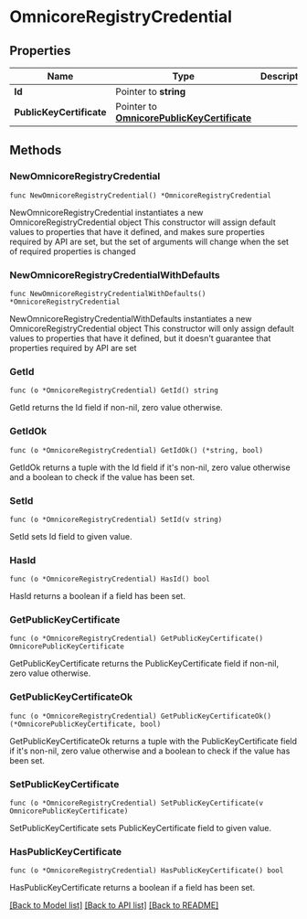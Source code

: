 # OmnicoreRegistryCredential

## Properties

Name | Type | Description | Notes
------------ | ------------- | ------------- | -------------
**Id** | Pointer to **string** |  | [optional] 
**PublicKeyCertificate** | Pointer to [**OmnicorePublicKeyCertificate**](OmnicorePublicKeyCertificate.md) |  | [optional] 

## Methods

### NewOmnicoreRegistryCredential

`func NewOmnicoreRegistryCredential() *OmnicoreRegistryCredential`

NewOmnicoreRegistryCredential instantiates a new OmnicoreRegistryCredential object
This constructor will assign default values to properties that have it defined,
and makes sure properties required by API are set, but the set of arguments
will change when the set of required properties is changed

### NewOmnicoreRegistryCredentialWithDefaults

`func NewOmnicoreRegistryCredentialWithDefaults() *OmnicoreRegistryCredential`

NewOmnicoreRegistryCredentialWithDefaults instantiates a new OmnicoreRegistryCredential object
This constructor will only assign default values to properties that have it defined,
but it doesn't guarantee that properties required by API are set

### GetId

`func (o *OmnicoreRegistryCredential) GetId() string`

GetId returns the Id field if non-nil, zero value otherwise.

### GetIdOk

`func (o *OmnicoreRegistryCredential) GetIdOk() (*string, bool)`

GetIdOk returns a tuple with the Id field if it's non-nil, zero value otherwise
and a boolean to check if the value has been set.

### SetId

`func (o *OmnicoreRegistryCredential) SetId(v string)`

SetId sets Id field to given value.

### HasId

`func (o *OmnicoreRegistryCredential) HasId() bool`

HasId returns a boolean if a field has been set.

### GetPublicKeyCertificate

`func (o *OmnicoreRegistryCredential) GetPublicKeyCertificate() OmnicorePublicKeyCertificate`

GetPublicKeyCertificate returns the PublicKeyCertificate field if non-nil, zero value otherwise.

### GetPublicKeyCertificateOk

`func (o *OmnicoreRegistryCredential) GetPublicKeyCertificateOk() (*OmnicorePublicKeyCertificate, bool)`

GetPublicKeyCertificateOk returns a tuple with the PublicKeyCertificate field if it's non-nil, zero value otherwise
and a boolean to check if the value has been set.

### SetPublicKeyCertificate

`func (o *OmnicoreRegistryCredential) SetPublicKeyCertificate(v OmnicorePublicKeyCertificate)`

SetPublicKeyCertificate sets PublicKeyCertificate field to given value.

### HasPublicKeyCertificate

`func (o *OmnicoreRegistryCredential) HasPublicKeyCertificate() bool`

HasPublicKeyCertificate returns a boolean if a field has been set.


[[Back to Model list]](../README.md#documentation-for-models) [[Back to API list]](../README.md#documentation-for-api-endpoints) [[Back to README]](../README.md)


